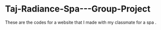 # Taj-Radiance-Spa---Group-Project
These are the codes for a website that I made with my classmate for a spa .
